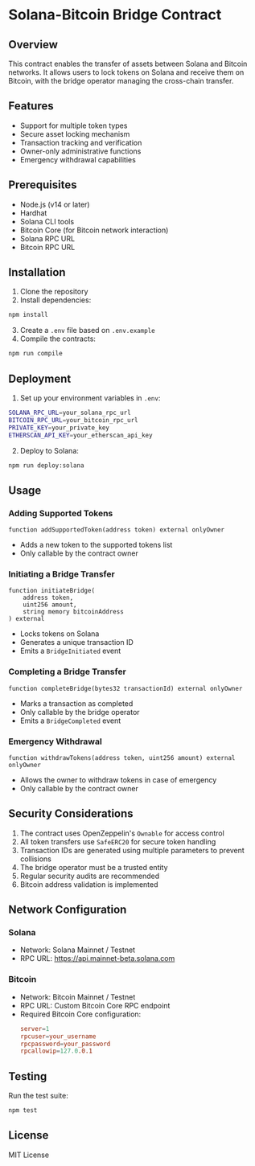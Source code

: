 # Solana-Bitcoin Bridge Contract

## Overview
This contract enables the transfer of assets between Solana and Bitcoin networks. It allows users to lock tokens on Solana and receive them on Bitcoin, with the bridge operator managing the cross-chain transfer.

## Features
- Support for multiple token types
- Secure asset locking mechanism
- Transaction tracking and verification
- Owner-only administrative functions
- Emergency withdrawal capabilities

## Prerequisites
- Node.js (v14 or later)
- Hardhat
- Solana CLI tools
- Bitcoin Core (for Bitcoin network interaction)
- Solana RPC URL
- Bitcoin RPC URL

## Installation
1. Clone the repository
2. Install dependencies:
```bash
npm install
```
3. Create a `.env` file based on `.env.example`
4. Compile the contracts:
```bash
npm run compile
```

## Deployment
1. Set up your environment variables in `.env`:
```bash
SOLANA_RPC_URL=your_solana_rpc_url
BITCOIN_RPC_URL=your_bitcoin_rpc_url
PRIVATE_KEY=your_private_key
ETHERSCAN_API_KEY=your_etherscan_api_key
```

2. Deploy to Solana:
```bash
npm run deploy:solana
```

## Usage
### Adding Supported Tokens
```solidity
function addSupportedToken(address token) external onlyOwner
```
- Adds a new token to the supported tokens list
- Only callable by the contract owner

### Initiating a Bridge Transfer
```solidity
function initiateBridge(
    address token,
    uint256 amount,
    string memory bitcoinAddress
) external
```
- Locks tokens on Solana
- Generates a unique transaction ID
- Emits a `BridgeInitiated` event

### Completing a Bridge Transfer
```solidity
function completeBridge(bytes32 transactionId) external onlyOwner
```
- Marks a transaction as completed
- Only callable by the bridge operator
- Emits a `BridgeCompleted` event

### Emergency Withdrawal
```solidity
function withdrawTokens(address token, uint256 amount) external onlyOwner
```
- Allows the owner to withdraw tokens in case of emergency
- Only callable by the contract owner

## Security Considerations
1. The contract uses OpenZeppelin's `Ownable` for access control
2. All token transfers use `SafeERC20` for secure token handling
3. Transaction IDs are generated using multiple parameters to prevent collisions
4. The bridge operator must be a trusted entity
5. Regular security audits are recommended
6. Bitcoin address validation is implemented

## Network Configuration
### Solana
- Network: Solana Mainnet / Testnet
- RPC URL: https://api.mainnet-beta.solana.com

### Bitcoin
- Network: Bitcoin Mainnet / Testnet
- RPC URL: Custom Bitcoin Core RPC endpoint
- Required Bitcoin Core configuration:
  ```conf
  server=1
  rpcuser=your_username
  rpcpassword=your_password
  rpcallowip=127.0.0.1
  ```

## Testing
Run the test suite:
```bash
npm test
```

## License
MIT License 